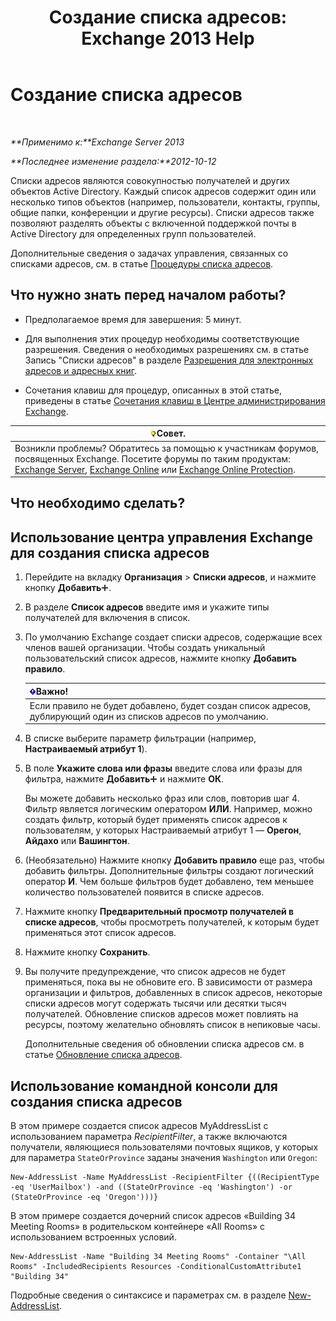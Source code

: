 ﻿---
title: 'Создание списка адресов: Exchange 2013 Help'
TOCTitle: Создание списка адресов
ms:assetid: e86ba1b7-c41c-4050-bc29-13996cf53c59
ms:mtpsurl: https://technet.microsoft.com/ru-ru/library/Bb125036(v=EXCHG.150)
ms:contentKeyID: 50489398
ms.date: 05/22/2018
mtps_version: v=EXCHG.150
f1_keywords:
- Microsoft.Exchange.Management.SnapIn.Esm.OrganizationConfiguration.Mailbox.NewAddressListWizardForm.AddressListIntroductionPage
ms.translationtype: MT
---

# Создание списка адресов

 

_**Применимо к:**Exchange Server 2013_

_**Последнее изменение раздела:**2012-10-12_

Списки адресов являются совокупностью получателей и других объектов Active Directory. Каждый список адресов содержит один или несколько типов объектов (например, пользователи, контакты, группы, общие папки, конференции и другие ресурсы). Списки адресов также позволяют разделять объекты с включенной поддержкой почты в Active Directory для определенных групп пользователей.

Дополнительные сведения о задачах управления, связанных со списками адресов, см. в статье [Процедуры списка адресов](address-list-procedures-exchange-2013-help.md).

## Что нужно знать перед началом работы?

  - Предполагаемое время для завершения: 5 минут.

  - Для выполнения этих процедур необходимы соответствующие разрешения. Сведения о необходимых разрешениях см. в статье Запись "Списки адресов" в разделе [Разрешения для электронных адресов и адресных книг](email-address-and-address-book-permissions-exchange-2013-help.md).

  - Сочетания клавиш для процедур, описанных в этой статье, приведены в статье [Сочетания клавиш в Центре администрирования Exchange](keyboard-shortcuts-in-the-exchange-admin-center-exchange-online-protection-help.md).

<table>
<thead>
<tr class="header">
<th><img src="images/Bb124558.tip(EXCHG.150).gif" title="Совет" alt="Совет" />Совет.</th>
</tr>
</thead>
<tbody>
<tr class="odd">
<td>Возникли проблемы? Обратитесь за помощью к участникам форумов, посвященных Exchange. Посетите форумы по таким продуктам: <a href="https://go.microsoft.com/fwlink/p/?linkid=60612">Exchange Server</a>, <a href="https://go.microsoft.com/fwlink/p/?linkid=267542">Exchange Online</a> или <a href="https://go.microsoft.com/fwlink/p/?linkid=285351">Exchange Online Protection</a>.</td>
</tr>
</tbody>
</table>


## Что необходимо сделать?

## Использование центра управления Exchange для создания списка адресов

1.  Перейдите на вкладку **Организация** \> **Списки адресов**, и нажмите кнопку **Добавить**![Значок добавления](images/JJ218640.c1e75329-d6d7-4073-a27d-498590bbb558(EXCHG.150).gif "Значок добавления").

2.  В разделе **Список адресов** введите имя и укажите типы получателей для включения в список.

3.  По умолчанию Exchange создает списки адресов, содержащие всех членов вашей организации. Чтобы создать уникальный пользовательский список адресов, нажмите кнопку **Добавить правило**.
    
    <table>
    <thead>
    <tr class="header">
    <th><img src="images/Dd876857.important(EXCHG.150).gif" title="Важно" alt="Важно" />Важно!</th>
    </tr>
    </thead>
    <tbody>
    <tr class="odd">
    <td>Если правило не будет добавлено, будет создан список адресов, дублирующий один из списков адресов по умолчанию.</td>
    </tr>
    </tbody>
    </table>


4.  В списке выберите параметр фильтрации (например, **Настраиваемый атрибут 1**).

5.  В поле **Укажите слова или фразы** введите слова или фразы для фильтра, нажмите **Добавить**![Значок добавления](images/JJ218640.c1e75329-d6d7-4073-a27d-498590bbb558(EXCHG.150).gif "Значок добавления") и нажмите **ОК**.
    
    Вы можете добавить несколько фраз или слов, повторив шаг 4. Фильтр является логическим оператором **ИЛИ**. Например, можно создать фильтр, который будет применять список адресов к пользователям, у которых Настраиваемый атрибут 1 — **Орегон**, **Айдахо** или **Вашингтон**.

6.  (Необязательно) Нажмите кнопку **Добавить правило** еще раз, чтобы добавить фильтры. Дополнительные фильтры создают логический оператор **И**. Чем больше фильтров будет добавлено, тем меньшее количество пользователей появится в списке адресов.

7.  Нажмите кнопку **Предварительный просмотр получателей в списке адресов**, чтобы просмотреть получателей, к которым будет применяться этот список адресов.

8.  Нажмите кнопку **Сохранить**.

9.  Вы получите предупреждение, что список адресов не будет применяться, пока вы не обновите его. В зависимости от размера организации и фильтров, добавленных в список адресов, некоторые списки адресов могут содержать тысячи или десятки тысяч получателей. Обновление списков адресов может повлиять на ресурсы, поэтому желательно обновлять список в непиковые часы.
    
    Дополнительные сведения об обновлении списка адресов см. в статье [Обновление списка адресов](update-an-address-list-exchange-2013-help.md).

## Использование командной консоли для создания списка адресов

В этом примере создается список адресов MyAddressList с использованием параметра *RecipientFilter*, а также включаются получатели, являющиеся пользователями почтовых ящиков, у которых для параметра `StateOrProvince` заданы значения `Washington` или `Oregon`:

    New-AddressList -Name MyAddressList -RecipientFilter {((RecipientType -eq 'UserMailbox') -and ((StateOrProvince -eq 'Washington') -or (StateOrProvince -eq 'Oregon')))}

В этом примере создается дочерний список адресов «Building 34 Meeting Rooms» в родительском контейнере «All Rooms» с использованием встроенных условий.

    New-AddressList -Name "Building 34 Meeting Rooms" -Container "\All Rooms" -IncludedRecipients Resources -ConditionalCustomAttribute1 "Building 34"

Подробные сведения о синтаксисе и параметрах см. в разделе [New-AddressList](https://technet.microsoft.com/ru-ru/library/aa996912\(v=exchg.150\)).

